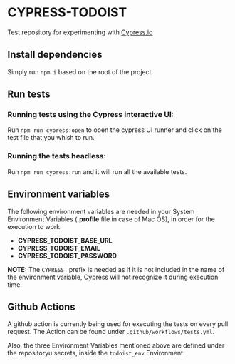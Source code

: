 # CYPRESS-TODOIST

Test repository for experimenting with [Cypress.io](https://docs.cypress.io/)

## Install dependencies

Simply run `npm i` based on the root of the project

## Run tests

### Running tests using the Cypress interactive UI:

Run `npm run cypress:open` to open the cypress UI runner and click on the test file that you whish to run.

### Running the tests headless:

Run `npm run cypress:run` and it will run all the available tests.

## Environment variables

The following environment variables are needed in your System Environment Variables (**.profile** file in case of Mac OS), in order for the execution to work:

- **CYPRESS_TODOIST_BASE_URL**
- **CYPRESS_TODOIST_EMAIL**
- **CYPRESS_TODOIST_PASSWORD**

**NOTE:** The `CYPRESS_` prefix is needed as if it is not included in the name of the environment variable, Cypress will not recognize it during execution time.

## Github Actions

A github action is currently being used for executing the tests on every pull request. The Action can be found under `.github/workflows/tests.yml`.

Also, the three Environment Variables mentioned above are defined under the repositoryu secrets, inside the `todoist_env` Environment.
